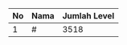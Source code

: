 | No | Nama            | Jumlah Level |
|----|-----------------|--------------|
| 1  | #    |    3518        |
